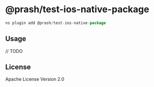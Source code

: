 # @prash/test-ios-native-package

```javascript
ns plugin add @prash/test-ios-native-package
```

## Usage

// TODO

## License

Apache License Version 2.0
